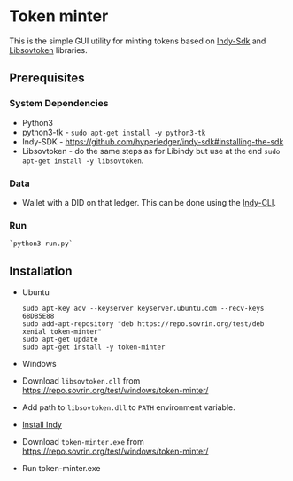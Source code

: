 # Token minter

This is the simple GUI utility for minting tokens based on [Indy-Sdk](https://github.com/hyperledger/indy-sdk) and [Libsovtoken](https://github.com/sovrin-foundation/libsovtoken) libraries.

## Prerequisites

### System Dependencies
* Python3
* python3-tk - `sudo apt-get install -y python3-tk`
* Indy-SDK - https://github.com/hyperledger/indy-sdk#installing-the-sdk
* Libsovtoken - do the same steps as for Libindy but use at the end `sudo apt-get install -y libsovtoken`.

### Data
* Wallet with a DID on that ledger. This can be done using the [Indy-CLI](https://github.com/hyperledger/indy-sdk).

### Run
    `python3 run.py`

## Installation
* Ubuntu
    ```
    sudo apt-key adv --keyserver keyserver.ubuntu.com --recv-keys 68DB5E88
    sudo add-apt-repository "deb https://repo.sovrin.org/test/deb xenial token-minter"
    sudo apt-get update
    sudo apt-get install -y token-minter
    ```

* Windows
 * Download `libsovtoken.dll` from https://repo.sovrin.org/test/windows/token-minter/
 * Add path to `libsovtoken.dll` to `PATH` environment variable.
 * [Install Indy](https://github.com/hyperledger/indy-sdk#windows)
 * Download `token-minter.exe` from https://repo.sovrin.org/test/windows/token-minter/
 * Run token-minter.exe
